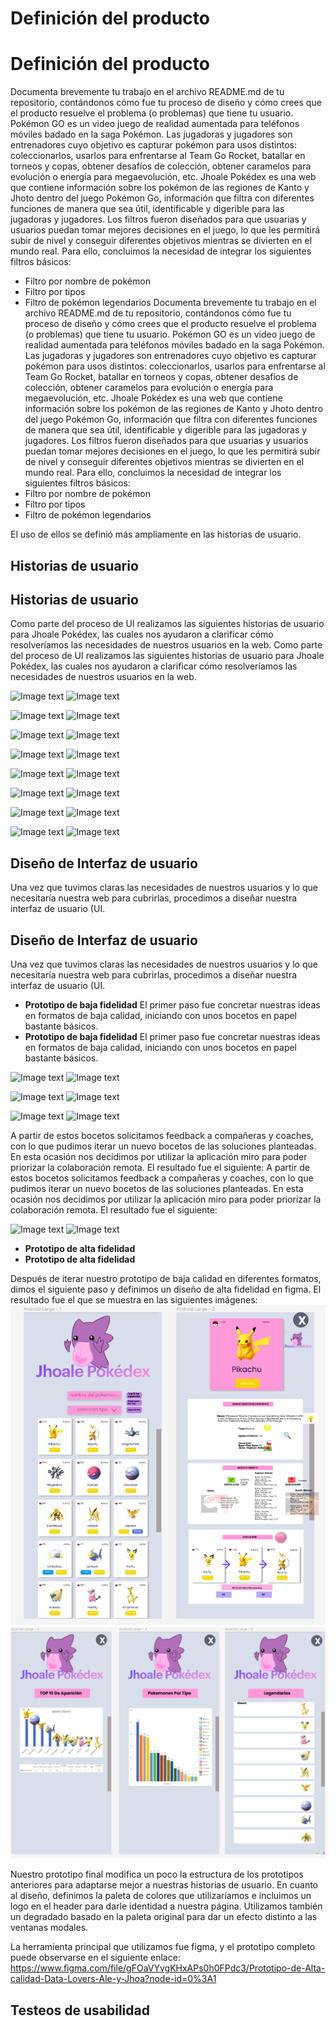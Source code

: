 # Definición del producto
# Definición del producto

Documenta brevemente tu trabajo en el archivo README.md de tu repositorio, contándonos cómo fue tu proceso de diseño y cómo crees que el producto resuelve el problema (o problemas) que tiene tu usuario.
Pokémon GO es un video juego de realidad aumentada para teléfonos móviles badado en la saga Pokémon. Las jugadoras y jugadores son entrenadores cuyo objetivo es capturar pokémon para usos distintos: coleccionarlos, usarlos para enfrentarse al Team Go Rocket, batallar en torneos y copas, obtener desafíos de colección, obtener caramelos para evolución o energía para megaevolución, etc.
Jhoale Pokédex es una web que contiene información sobre los pokémon de las regiones de Kanto y Jhoto dentro del juego Pokémon Go, información que filtra con diferentes funciones de manera que sea útil, identificable y digerible para las jugadoras y jugadores. Los filtros fueron diseñados para que usuarias y usuarios puedan tomar mejores decisiones en el juego, lo que les permitirá subir de nivel y conseguir diferentes objetivos mientras se divierten en el mundo real.
Para ello, concluimos la necesidad de integrar los siguientes filtros básicos:
* Filtro por nombre de pokémon
* Filtro por tipos
* Filtro de pokémon legendarios
Documenta brevemente tu trabajo en el archivo README.md de tu repositorio, contándonos cómo fue tu proceso de diseño y cómo crees que el producto resuelve el problema (o problemas) que tiene tu usuario.
Pokémon GO es un video juego de realidad aumentada para teléfonos móviles badado en la saga Pokémon. Las jugadoras y jugadores son entrenadores cuyo objetivo es capturar pokémon para usos distintos: coleccionarlos, usarlos para enfrentarse al Team Go Rocket, batallar en torneos y copas, obtener desafíos de colección, obtener caramelos para evolución o energía para megaevolución, etc.
Jhoale Pokédex es una web que contiene información sobre los pokémon de las regiones de Kanto y Jhoto dentro del juego Pokémon Go, información que filtra con diferentes funciones de manera que sea útil, identificable y digerible para las jugadoras y jugadores. Los filtros fueron diseñados para que usuarias y usuarios puedan tomar mejores decisiones en el juego, lo que les permitirá subir de nivel y conseguir diferentes objetivos mientras se divierten en el mundo real.
Para ello, concluimos la necesidad de integrar los siguientes filtros básicos:
* Filtro por nombre de pokémon
* Filtro por tipos
* Filtro de pokémon legendarios

El uso de ellos se definió más ampliamente en las historias de usuario.


## Historias de usuario
## Historias de usuario

Como parte del proceso de UI realizamos las siguientes historias de usuario para Jhoale Pokédex, las cuales nos ayudaron a clarificar cómo resolveríamos las necesidades de nuestros usuarios en la web.
Como parte del proceso de UI realizamos las siguientes historias de usuario para Jhoale Pokédex, las cuales nos ayudaron a clarificar cómo resolveríamos las necesidades de nuestros usuarios en la web.

![Image text](https://github.com/alerileri/DEV002-data-lovers/blob/main/src/img/PGPokedexHU001.jpeg)
![Image text](https://github.com/alerileri/DEV002-data-lovers/blob/main/src/img/PGPokedexHU001.jpeg)

![Image text](https://github.com/alerileri/DEV002-data-lovers/blob/main/src/img/PGPokedexHU005.jpeg)
![Image text](https://github.com/alerileri/DEV002-data-lovers/blob/main/src/img/PGPokedexHU005.jpeg)

![Image text](https://github.com/alerileri/DEV002-data-lovers/blob/main/src/img/PGPokedexHU006.jpeg)
![Image text](https://github.com/alerileri/DEV002-data-lovers/blob/main/src/img/PGPokedexHU006.jpeg)

![Image text](https://github.com/alerileri/DEV002-data-lovers/blob/main/src/img/PGPokedexHU007.jpeg)
![Image text](https://github.com/alerileri/DEV002-data-lovers/blob/main/src/img/PGPokedexHU007.jpeg)

![Image text](https://github.com/alerileri/DEV002-data-lovers/blob/main/src/img/PGPokedexHU008.jpeg)
![Image text](https://github.com/alerileri/DEV002-data-lovers/blob/main/src/img/PGPokedexHU008.jpeg)

![Image text](https://github.com/alerileri/DEV002-data-lovers/blob/main/src/img/PGPokedexHU009.jpeg)
![Image text](https://github.com/alerileri/DEV002-data-lovers/blob/main/src/img/PGPokedexHU009.jpeg)

![Image text](https://github.com/alerileri/DEV002-data-lovers/blob/main/src/img/PGPokedexHU010.jpeg)
![Image text](https://github.com/alerileri/DEV002-data-lovers/blob/main/src/img/PGPokedexHU010.jpeg)

![Image text](https://github.com/alerileri/DEV002-data-lovers/blob/main/src/img/PGPokedexHU011.jpeg)
![Image text](https://github.com/alerileri/DEV002-data-lovers/blob/main/src/img/PGPokedexHU011.jpeg)


## Diseño de Interfaz de usuario
Una vez que tuvimos claras las necesidades de nuestros usuarios y lo que necesitaría nuestra web para cubrirlas, procedimos a diseñar nuestra interfaz de usuario (UI.
## Diseño de Interfaz de usuario
Una vez que tuvimos claras las necesidades de nuestros usuarios y lo que necesitaría nuestra web para cubrirlas, procedimos a diseñar nuestra interfaz de usuario (UI.

- **Prototipo de baja fidelidad** 
El primer paso fue concretar nuestras ideas en formatos de baja calidad, iniciando con unos bocetos en papel bastante básicos.
- **Prototipo de baja fidelidad** 
El primer paso fue concretar nuestras ideas en formatos de baja calidad, iniciando con unos bocetos en papel bastante básicos.

 ![Image text](https://github.com/alerileri/DEV002-data-lovers/blob/main/src/img/Prot-BN-papel-1.jpeg)
 ![Image text](https://github.com/alerileri/DEV002-data-lovers/blob/main/src/img/Prot-BN-papel-1.jpeg)

![Image text](https://github.com/alerileri/DEV002-data-lovers/blob/main/src/img/Prot-BN-papel-2.jpeg)
![Image text](https://github.com/alerileri/DEV002-data-lovers/blob/main/src/img/Prot-BN-papel-2.jpeg)

![Image text](https://github.com/alerileri/DEV002-data-lovers/blob/main/src/img/Prot-BN-papel-3.jpeg)
![Image text](https://github.com/alerileri/DEV002-data-lovers/blob/main/src/img/Prot-BN-papel-3.jpeg)

A partir de estos bocetos solicitamos feedback a compañeras y coaches, con lo que pudimos iterar un nuevo bocetos de las soluciones planteadas. En esta ocasión nos decidimos por utilizar la aplicación miro para poder priorizar la colaboración remota. El resultado fue el siguiente:
A partir de estos bocetos solicitamos feedback a compañeras y coaches, con lo que pudimos iterar un nuevo bocetos de las soluciones planteadas. En esta ocasión nos decidimos por utilizar la aplicación miro para poder priorizar la colaboración remota. El resultado fue el siguiente:

![Image text](https://github.com/alerileri/DEV002-data-lovers/blob/main/src/img/prot-bn-dig.png)
![Image text](https://github.com/alerileri/DEV002-data-lovers/blob/main/src/img/prot-bn-dig.png)


- **Prototipo de alta fidelidad** 
- **Prototipo de alta fidelidad** 

Después de iterar nuestro prototipo de baja calidad en diferentes formatos, dimos el siguiente paso y definimos un diseño de alta fidelidad en figma. El resultado fue el que se muestra en las siguientes imágenes:
![Image text](https://github.com/alerileri/DEV002-data-lovers/blob/main/src/img/PrototipoAltaCalidad1.png)
![Image text](https://github.com/alerileri/DEV002-data-lovers/blob/main/src/img/PrototipoAltaCalidad-2.png)

Nuestro prototipo final modifica un poco la estructura de los prototipos anteriores para adaptarse mejor a nuestras historias de usuario. En cuanto al diseño, definimos la paleta de colores que utilizaríamos e incluimos un logo en el header para darle identidad a nuestra página. Utilizamos también un degradado basado en la paleta original para dar un efecto distinto a las ventanas modales. 

La herramienta principal que utilizamos fue figma, y el prototipo completo puede observarse en el siguiente enlace:
https://www.figma.com/file/gFOaVYvgKHxAPs0h0FPdc3/Prototipo-de-Alta-calidad-Data-Lovers-Ale-y-Jhoa?node-id=0%3A1


## Testeos de usabilidad

